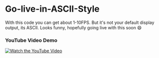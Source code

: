 # Go-live-in-ASCII-Style
With this code you can get about 1-10FPS. But it's not your default display output, its ASCII. Looks funny, hopefully going live with this soon 😄


### YouTube Video Demo
[![Watch the YouTube Video](https://i.ytimg.com/vi/z1iAJjMnki4/hqdefault.jpg)](https://www.youtube.com/watch?v=z1iAJjMnki4)
